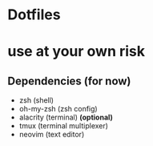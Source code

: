 # Dotfiles

# use at your own risk

## Dependencies (for now)

- zsh (shell)
- oh-my-zsh (zsh config)
- alacrity (terminal) **(optional)**
- tmux (terminal multiplexer)
- neovim (text editor)
